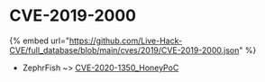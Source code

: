 # CVE-2019-2000
{% embed url="https://github.com/Live-Hack-CVE/full_database/blob/main/cves/2019/CVE-2019-2000.json" %}

* ZephrFish ~> [CVE-2020-1350_HoneyPoC](https://www.alice-snow.ru/2019/database/cve-2019-2000/cve-2020-1350_honeypoc-zephrfish)